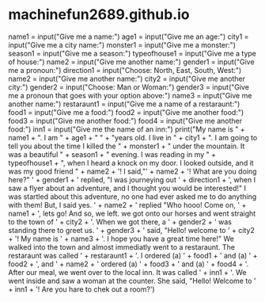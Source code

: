 # machinefun2689.github.io
name1 = input("Give me a name:")
age1 = input("Give me an age:")
city1 = input("Give me a city name:")
monster1 = input("Give me a monster:")
season1 = input("Give me a season:")
typeofhouse1 = input("Give me a type of house:")
name2 = input("Give me another name:")
gender1 = input("Give me a pronoun:")
direction1 = input("Choose: North, East, South, West:")
name2 = input("Give me another name:")
city2 = input("Give me another city:")
gender2 = input("Choose: Man or Woman:")
gender3 = input("Give me a pronoun that goes with your option above:")
name3 = input("Give me another name:")
restaraunt1 = input("Give me a name of a restaraunt:")
food1 = input("Give me a food:")
food2 = input("Give me another food:")
food3 = input("Give me another food:")
food4 = input("Give me another food:")
inn1 = input("Give me the name of an inn:")
print("My name is " + name1 + ". I am " + age1 + " " + "years old. I live in " + city1 + ". I am going to tell you about the time I killed the " + monster1 + " under the mountain. It was a beautiful " + season1 + " evening. I was reading in my " + typeofhouse1 + ", when I heard a knock on my door. I looked outside, and it was my good friend " + name2 + '! I said,"' + name2 + '! What are you doing here?" ' + gender1 + ' replied, "I was journeying out ' + direction1 + ', when I saw a flyer about an adventure, and I thought you would be interested!" I was startled about this adventure, no one had ever asked me to do anything with them! But, I said yes. ' + name2 + ' replied "Who hooo! Come on, ' + name1 + ', lets go! And so, we left. we got onto our horses and went straight to the town of ' + city2 + '. When we got there, a ' + gender2 + ' was standing there to greet us. ' + gender3 + ' said, "Hello! welcome to ' + city2 + '! My name is ' + name3 + '. I hope you have a great time here!" We walked into the town and almost immediatly went to a restaraunt. The restaraunt was called ' + restaraunt1 + '. I ordered (a) ' + food1 + ' and (a) ' + food2 + ', and ' + name2 + ' ordered (a) ' + food3 + ' and (a) ' + food4 + '. After our meal, we went over to the local inn. It was called ' + inn1 + '. We went inside and saw a woman at the counter. She said, "Hello! Welcome to ' + inn1 + '! Are you hare to chek out a room?')
